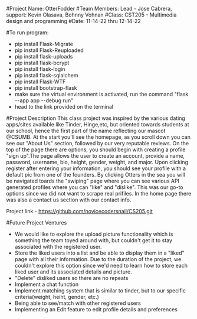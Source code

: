 #Project Name: OtterFodder
#Team Members: Lead - Jose Cabrera, support: Kevin Olasava, Bohnny Vohnan
#Class: CST205 - Multimedia design and programming
#Date: 11-14-22 thru 12-14-22

#To run program:
- pip install Flask-Migrate
- pip install Flask-Reuploaded
- pip install flask-uploads
- pip install flask-bcrypt
- pip install flask-login
- pip install flask-sqlalchem
- pip install Flask-WTF
- pip install bootstrap-flask
- make sure the virtual environment is activated, run the command "flask --app app --debug run"
- head to the link provided on the terminal

#Project Description
This class project was inspired by the various dating apps/sites available like Tinder, Hinge,etc, but oriented towards students at our school, hence the first part of the name reflecting our mascot @CSUMB. At the start you'll see the homepage, as you scroll down you can see our "About Us" section, followed by our very reputable reviews. On the top of the page there are options, you should begin with creating a profile "sign up".The page allows the user to create an account, provide a name, password, username, bio, height, gender, weight, and major. Upon clicking register after entering your information, you should see your profile with a default pic from one of the founders. By clicking Otters in the sea you will be navigated toards the "swiping" page where you can see various API generated profiles where you can "like" and "dislike". This was our go-to options since we did not want to scrape real prifiles. In the home page there was also a contact us section with our contact info.

Project link - https://github.com/novicecodersnail/CS205.git

#Future Project Ventures
- We would like to explore the upload picture functionality which is something the team toyed around with, but couldn't get it to stay associated with the registered user.
- Store the liked users into a list and be able to display them in a "liked" page with all their information. Due to the duration of the project, we couldn't explore this option since we'd need to learn how to store each liked user and its associated details and picture.
- "Delete" disliked users so there are no repeats
- Implement a chat function 
- Implement matching system that is similar to tinder, but to our specific criteria(weight, heiht, gender, etc.)
- Being able to see/match with other registered users
- Implementing an Edit feature to edit profile details and preferences

